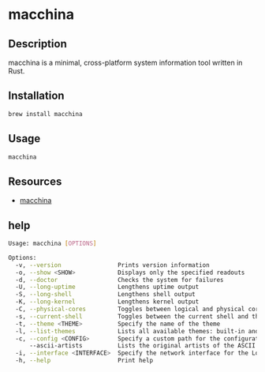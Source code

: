 # macchina

## Description

macchina is a minimal, cross-platform system information tool written in Rust.

## Installation

```bash
brew install macchina
```

## Usage

```bash
macchina
```

## Resources

- [macchina](https://github.com/Macchina-CLI/macchina)

## help

```bash
Usage: macchina [OPTIONS]

Options:
  -v, --version                Prints version information
  -o, --show <SHOW>            Displays only the specified readouts
  -d, --doctor                 Checks the system for failures
  -U, --long-uptime            Lengthens uptime output
  -S, --long-shell             Lengthens shell output
  -K, --long-kernel            Lengthens kernel output
  -C, --physical-cores         Toggles between logical and physical cores
  -s, --current-shell          Toggles between the current shell and the default one
  -t, --theme <THEME>          Specify the name of the theme
  -l, --list-themes            Lists all available themes: built-in and custom
  -c, --config <CONFIG>        Specify a custom path for the configuration file
      --ascii-artists          Lists the original artists of the ASCII art used by macchina
  -i, --interface <INTERFACE>  Specify the network interface for the LocalIP readout
  -h, --help                   Print help
```
